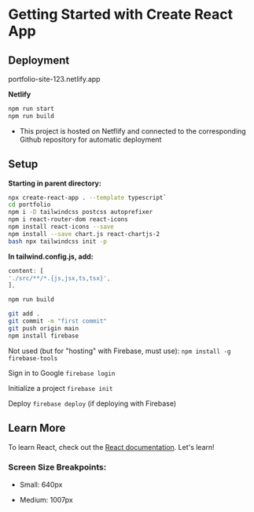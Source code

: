 # Getting Started with Create React App

## Deployment

portfolio-site-123.netlify.app

**Netlify**

```bash
npm run start
npm run build
```

- This project is hosted on Netflify and connected to the corresponding Github repository for automatic deployment

## Setup

**Starting in parent directory:**

```bash
npx create-react-app . --template typescript`
cd portfolio
npm i -D tailwindcss postcss autoprefixer
npm i react-router-dom react-icons
npm install react-icons --save
npm install --save chart.js react-chartjs-2
bash npx tailwindcss init -p
```

**In tailwind.config.js, add:**

```javascript
content: [
'./src/**/*.{js,jsx,ts,tsx}',
],
```

```bash
npm run build

git add .
git commit -m "first commit"
git push origin main
npm install firebase
```

Not used (but for "hosting" with Firebase, must use):
`npm install -g firebase-tools`

Sign in to Google
`firebase login`

Initialize a project
`firebase init`

Deploy
`firebase deploy` (if deploying with Firebase)

## Learn More

To learn React, check out the [React documentation](https://reactjs.org/).
Let's learn!

### Screen Size Breakpoints:

- Small: 640px

- Medium: 1007px
